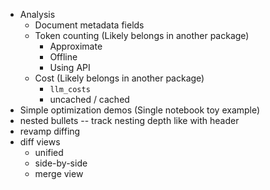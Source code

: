 - Analysis
    - Document metadata fields
    - Token counting (Likely belongs in another package)
        - Approximate
        - Offline
        - Using API
    - Cost (Likely belongs in another package)
        - `llm_costs`
        - uncached / cached
- Simple optimization demos (Single notebook toy example)
- nested bullets -- track nesting depth like with header
- revamp diffing
- diff views
    - unified
    - side-by-side
    - merge view
